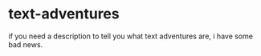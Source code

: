 # text-adventures
if you need a description to tell you what text adventures are, i have some bad news.
